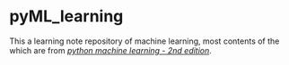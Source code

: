 # pyML_learning
This a learning note repository of machine learning, most contents of the which are from [*python machine learning - 2nd edition*](https://github.com/rasbt/python-machine-learning-book-2nd-edition).
